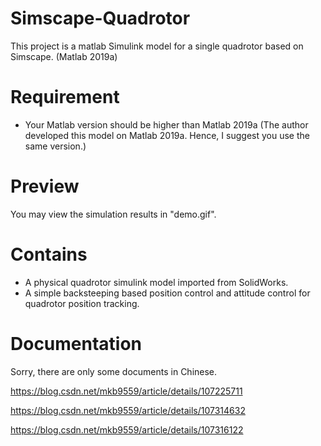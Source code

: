 # Simscape-Quadrotor
This project is a matlab Simulink model for a single quadrotor based on Simscape. (Matlab 2019a)

# Requirement
 - Your Matlab version should be higher than Matlab 2019a (The author developed this model on Matlab 2019a. Hence, I suggest you use the same version.)


# Preview
You may view the simulation results in "demo.gif".

# Contains

 - A physical quadrotor simulink model imported from SolidWorks.
 - A simple backsteeping based position control and attitude control for quadrotor position tracking.
 

# Documentation
Sorry, there are only some documents in Chinese.

https://blog.csdn.net/mkb9559/article/details/107225711

https://blog.csdn.net/mkb9559/article/details/107314632

https://blog.csdn.net/mkb9559/article/details/107316122
